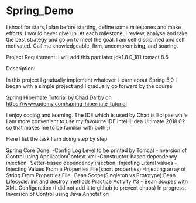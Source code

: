 # Spring_Demo

I shoot for stars,I plan before starting, define some milestones and make efforts. 
I would never give up. At each milestone, I review, analyse and take the best 
strategy and go on to meet the goal. I am self disciplined and self motivated.
Call me knowledgeable, firm, uncompromising, and soaring.

Project Requirement:
I will add this part later
jdk1.8.0_181
tomact 8.5

Description:

In this project I gradually implement whatever I learn about Spring 5.0
I began with a simple project and I gradually go forward by the course 

Spring Hibernate Tutorial by Chad Darby
on https://www.udemy.com/spring-hibernate-tutorial
 
I enjoy coding and learning. The IDE which is used by Chad is Eclipse while
I am more convenient to use my favourite IDE Intellij Idea Ultimate 2018.02 
so that makes me to be familiar with both ;)

Here I list the task I am doing step by step

Spring Core
Done:
-Config Log Level to be printed by Tomcat
-Inversion of Control using ApplicationContext.xml
-Constructor-based dependency injection
-Setter-based dependency injection
-Injecting Literal values
-Injecting Values From a Properties File(sport.properties)
-Injecting array of String From Properties File
-Bean Scope(Singleton vs Prototype)
Bean Lifecycle: init and destroy methods
Practice Activity #3 - Bean Scopes with XML Configuration (I did not add it to github to prevent chaos)
In progress:
-Inversion of Control using Java Annotation
